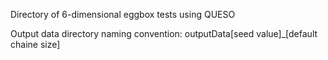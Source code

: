 Directory of 6-dimensional eggbox tests using QUESO

Output data directory naming convention: outputData[seed value]_[default chaine size]
